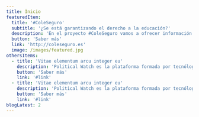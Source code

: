 ```yaml
---
title: Inicio
featuredItem:
  title: '#ColeSeguro'
  subtitle: '¿Se está garantizando el derecho a la educación?'
  description: 'En el proyecto #ColeSeguro vamos a ofrecer información fiable y contrastada sobre las políticas que se están llevando a cabo para garantizar el derecho a la educación durante la pandemia, el dinero disponible para ejecutarlas y su traducción en medidas concretas en los colegios de España.'
  button: 'Saber más'
  link: 'http://coleseguro.es'
  image: /images/featured.jpg
othersItems:
  - title: 'Vitae elementum arcu integer eu'
    description: 'Political Watch es la plataforma formada por tecnólogas, economistas y periodistas que se inscribe dentro de la estrategia de CIECODE como una de sus principales líneas de trabajo.'
    button: 'Saber más'
    link: '#link'
  - title: 'Vitae elementum arcu integer eu'
    description: 'Political Watch es la plataforma formada por tecnólogas, economistas y periodistas que se inscribe dentro de la estrategia de CIECODE como una de sus principales líneas de trabajo.'
    button: 'Saber más'
    link: '#link'
blogLatest: 2
---
```

<hero></hero>

<featured
  title="Entre manos"
  :featured="featuredItem">
</featured>

<lines-of-work></lines-of-work>

<!---
<banner
  bg="/images/bgbanner.jpg"
  title="Lorem ipsum dolor sit amet, consectetur adipiscing elit."
  description="Political Watch es la plataforma formada por tecnólogas, economistas y periodistas que se inscribe dentro de la estrategia de CIECODE como una de sus principales líneas de trabajo."
  button="Saber más"
  link="#enlace">
</banner>

<banner
  title="Lorem ipsum dolor sit amet, consectetur adipiscing elit."
  description="Political Watch es la plataforma formada por tecnólogas, economistas y periodistas que se inscribe dentro de la estrategia de CIECODE como una de sus principales líneas de trabajo."
  button="Saber más"
  link="#enlace">
</banner>
-->

<blog-latest></blog-latest>
